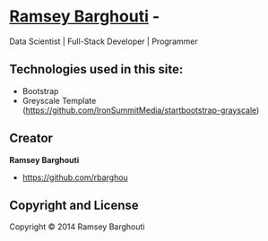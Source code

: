 # [Ramsey Barghouti](http://www.ramseybarghouti.com/) -

Data Scientist | Full-Stack Developer | Programmer

## Technologies used in this site:

* Bootstrap
* Greyscale Template (https://github.com/IronSummitMedia/startbootstrap-grayscale)

## Creator

**Ramsey Barghouti**

* https://github.com/rbarghou

## Copyright and License

Copyright &copy; 2014 Ramsey Barghouti

